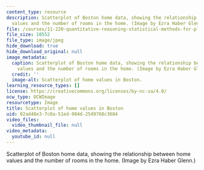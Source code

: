 ```yaml
---
content_type: resource
description: Scatterplot of Boston home data, showing the relationship between home
  values and the number of rooms in the home. (Image by Ezra Haber Glenn.)
file: /courses/11-220-quantitative-reasoning-statistical-methods-for-planners-i-spring-2009/02ad48e37c0a51ed904d2549768c3684_11-220s09-th.jpg
file_size: 10552
file_type: image/jpeg
hide_download: true
hide_download_original: null
image_metadata:
  caption: Scatterplot of Boston home data, showing the relationship between home
    values and the number of rooms in the home. (Image by Ezra Haber Glenn.)
  credit: ''
  image-alt: Scatterplot of home values in Boston.
learning_resource_types: []
license: https://creativecommons.org/licenses/by-nc-sa/4.0/
ocw_type: OCWImage
resourcetype: Image
title: Scatterplot of home values in Boston
uid: 02ad48e3-7c0a-51ed-904d-2549768c3684
video_files:
  video_thumbnail_file: null
video_metadata:
  youtube_id: null
---
```

Scatterplot of Boston home data, showing the relationship between home values and the number of rooms in the home. (Image by Ezra Haber Glenn.)